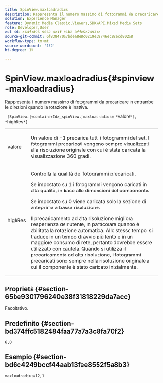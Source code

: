 ```yaml
---
title: SpinView.maxloadradius
description: Rappresenta il numero massimo di fotogrammi da precaricare in entrambe le direzioni quando la rotazione è inattiva.
solution: Experience Manager
feature: Dynamic Media Classic,Viewers,SDK/API,Mixed Media Sets
role: Developer,User
exl-id: e64fcd95-9660-4c1f-91b2-3ffc5a7493ce
source-git-commit: 6f838470a7bdea8e8c0219e59746ec82ecd802a8
workflow-type: tm+mt
source-wordcount: '152'
ht-degree: 1%

---
```


# SpinView.maxloadradius{#spinview-maxloadradius}

Rappresenta il numero massimo di fotogrammi da precaricare in entrambe le direzioni quando la rotazione è inattiva.

` [SpinView.|<containerId>_spinView.]maxloadradius= *`valore`*[, *`highRes`*]`

<table id="table_06BEA037FA82467CAA88D1CA62AE972E"> 
 <tbody> 
  <tr> 
   <td colname="col1"> <p> <span class="codeph"><span class="varname"> valore</span></span> </p> </td> 
   <td colname="col2"> <p> Un valore di <span class="codeph"> -1</span> precarica tutti i fotogrammi del set. I fotogrammi precaricati vengono sempre visualizzati alla risoluzione originale con cui è stata caricata la visualizzazione 360 gradi. </p> </td> 
  </tr> 
  <tr> 
   <td colname="col1"> <p><span class="codeph"><span class="varname"> highRes</span></span> </p> </td> 
   <td colname="col2"> <p> Controlla la qualità dei fotogrammi precaricati. </p> <p>Se impostato su <span class="codeph"> 1</span> i fotogrammi vengono caricati in alta qualità, in base alle dimensioni del componente. </p> <p>Se impostato su <span class="codeph"> 0</span> viene caricata solo la sezione di anteprima a bassa risoluzione.</p> <p>Il precaricamento ad alta risoluzione migliora l'esperienza dell'utente, in particolare quando è abilitata la rotazione automatica. Allo stesso tempo, si traduce in un tempo di avvio più lento e in un maggiore consumo di rete, pertanto dovrebbe essere utilizzato con cautela. Quando si utilizza il precaricamento ad alta risoluzione, i fotogrammi precaricati sono sempre nella risoluzione originale a cui il componente è stato caricato inizialmente. </p> </td> 
  </tr> 
 </tbody> 
</table>

## Proprietà {#section-65be9301796240e38f31818229da7acc}

Facoltativo.

## Predefinito {#section-bd374ffc5182484faa77a7a3c8fa70f2}

`6,0`

## Esempio {#section-bd6c4249bccf44aab13fee8552f5a8b3}

`maxloadradius=12,1`
